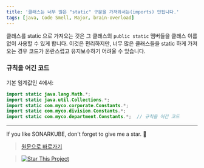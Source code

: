 ```yaml
---
title: '클래스는 너무 많은 "static" 구문을 가져와서는(imports) 안됩니다.'
tags: [java, Code Smell, Major, brain-overload]
---
```


클래스를 static 으로 가져오는 것은 그 클래스의 `public static` 멤버들을 클래스 이름 없이 사용할 수 있게 합니다.
이것은 편리하지만, 너무 많은 클래스들을 static 하게 가져오는 경우 코드가 온란스럽고 유지보수하기 어려울 수 있습니다.

### 규칙을 어긴 코드

기본 임계값인 4에서:

```java
import static java.lang.Math.*;
import static java.util.Collections.*;
import static com.myco.corporate.Constants.*;
import static com.myco.division.Constants.*;
import static com.myco.department.Constants.*;  // 규칙을 어긴 코드
```

---

If you like SONARKUBE, don't forget to give me a star. :star2:

> [원문으로 바로가기](https://rules.sonarsource.com/java/tag/brain-overload/RSPEC-3030)

> [![Star This Project](https://img.shields.io/github/stars/kantabile/sonarkube.svg?label=Stars&style=social)](https://github.com/kantabile/sonarkube)
